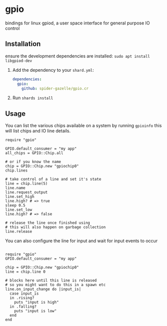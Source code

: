 # gpio

bindings for linux gpiod, a user space interface for general purpose IO control

## Installation

ensure the development dependencies are installed: `sudo apt install libgpiod-dev`

1. Add the dependency to your `shard.yml`:

   ```yaml
   dependencies:
     gpio:
       github: spider-gazelle/gpio.cr
   ```

2. Run `shards install`

## Usage

You can list the various chips available on a system by running `gpioinfo` this will list chips and IO line details.

```crystal
require "gpio"

GPIO.default_consumer = "my app"
all_chips = GPIO::Chip.all

# or if you know the name
chip = GPIO::Chip.new "gpiochip0"
chip.lines

# take control of a line and set it's state
line = chip.line(5)
line.name
line.request_output
line.set_high
line.high? # => true
sleep 0.5
line.set_low
line.high? # => false

# release the line once finished using
# this will also happen on garbage collection
line.release
```

You can also configure the line for input and wait for input events to occur

```crystal

require "gpio"
GPIO.default_consumer = "my app"

chip = GPIO::Chip.new "gpiochip0"
line = chip.line 0

# blocks here until this line is released
# so you might want to do this in a spawn etc
line.on_input_change do |input_is|
  case input_is
  in .rising?
    puts "input is high"
  in .falling?
    puts "input is low"
  end
end

```
